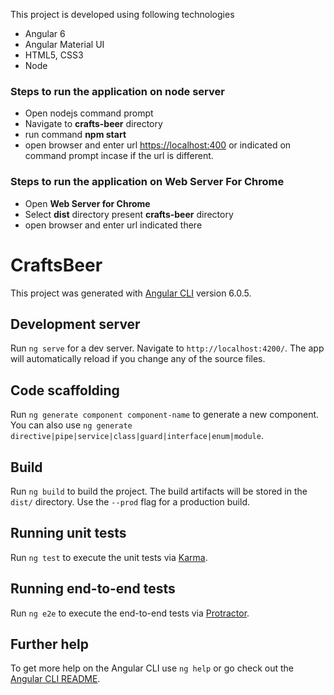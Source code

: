 This project is developed using following technologies
- Angular 6
- Angular Material UI
- HTML5, CSS3
- Node

### Steps to run the application on node server
- Open nodejs command prompt
- Navigate to **crafts-beer** directory
- run command **npm start** 
- open browser and enter url [https://localhost:400](https://localhost:4000) or indicated on command prompt incase if the url is different.

### Steps to run the application on Web Server For Chrome
- Open **Web Server for Chrome**
- Select **dist** directory present **crafts-beer** directory
- open browser and enter url indicated there

# CraftsBeer

This project was generated with [Angular CLI](https://github.com/angular/angular-cli) version 6.0.5.

## Development server

Run `ng serve` for a dev server. Navigate to `http://localhost:4200/`. The app will automatically reload if you change any of the source files.

## Code scaffolding

Run `ng generate component component-name` to generate a new component. You can also use `ng generate directive|pipe|service|class|guard|interface|enum|module`.

## Build

Run `ng build` to build the project. The build artifacts will be stored in the `dist/` directory. Use the `--prod` flag for a production build.

## Running unit tests

Run `ng test` to execute the unit tests via [Karma](https://karma-runner.github.io).

## Running end-to-end tests

Run `ng e2e` to execute the end-to-end tests via [Protractor](http://www.protractortest.org/).

## Further help

To get more help on the Angular CLI use `ng help` or go check out the [Angular CLI README](https://github.com/angular/angular-cli/blob/master/README.md).
